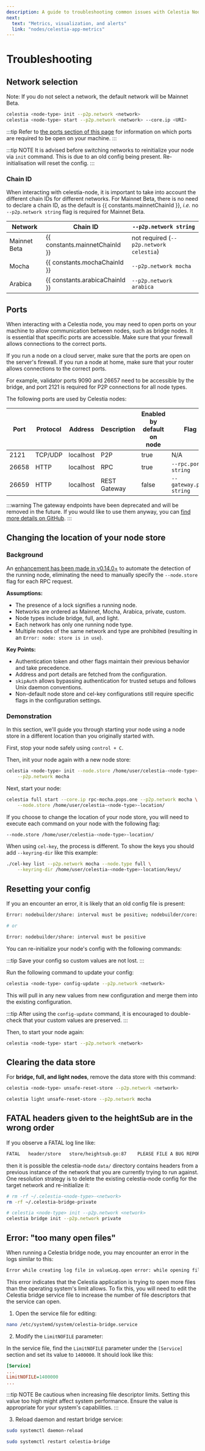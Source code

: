 ```yaml
---
description: A guide to troubleshooting common issues with Celestia Node.
next:
  text: "Metrics, visualization, and alerts"
  link: "nodes/celestia-app-metrics"
---
```


# Troubleshooting

<!-- markdownlint-disable MD013 -->
<!-- markdownlint-disable MD033 -->
<script setup>
import constants from '/.vitepress/constants/constants.js'
</script>

## Network selection

Note: If you do not select a network, the default network will be Mainnet Beta.

```sh
celestia <node-type> init --p2p.network <network>
celestia <node-type> start --p2p.network <network> --core.ip <URI>
```

:::tip
Refer to [the ports section of this page](#ports)
for information on which ports are required to be open on your machine.
:::

:::tip NOTE
It is advised before switching networks to reinitialize
your node via `init` command. This is due to an old config being present.
Re-initialisation will reset the config.
:::

### Chain ID

When interacting with celestia-node, it is important to take into account
the different chain IDs for different networks. For Mainnet Beta, there is
no need to declare a chain ID, as the default is {{ constants.mainnetChainId }},
_i.e._ no `--p2p.network string` flag is required for Mainnet Beta.

| Network      | Chain ID                       | `--p2p.network string`                  |
| ------------ | ------------------------------ | --------------------------------------- |
| Mainnet Beta | {{ constants.mainnetChainId }} | not required (`--p2p.network celestia`) |
| Mocha        | {{ constants.mochaChainId }}   | `--p2p.network mocha`                   |
| Arabica      | {{ constants.arabicaChainId }} | `--p2p.network arabica`                 |

## Ports

When interacting with a Celestia node,
you may need to open ports on your machine to allow
communication between nodes, such as bridge nodes. It is essential that
specific ports are accessible. Make sure that your firewall allows
connections to the correct ports.

If you run a node on a cloud server, make sure that the ports are open
on the server's firewall. If you run a node at home, make sure that your
router allows connections to the correct ports.

For example, validator ports 9090
and 26657 need to be accessible by the bridge, and port 2121 is
required for P2P connections for all node types.

The following ports are used by Celestia nodes:

| Port  | Protocol | Address   | Description  | Enabled by default on node | Flag                    |
| ----- | -------- | --------- | ------------ | -------------------------- | ----------------------- |
| 2121  | TCP/UDP  | localhost | P2P          | true                       | N/A                     |
| 26658 | HTTP     | localhost | RPC          | true                       | `--rpc.port string`     |
| 26659 | HTTP     | localhost | REST Gateway | false                      | `--gateway.port string` |

:::warning
The gateway endpoints have been deprecated and will be removed in the future.
If you would like to use them anyway, you can
[find more details on GitHub](https://github.com/celestiaorg/celestia-node/pull/2360).
:::

## Changing the location of your node store

### Background

An [enhancement has been made in v0.14.0+](https://github.com/celestiaorg/celestia-node/pull/3246)
to automate the detection of the running node, eliminating the need to
manually specify the `--node.store` flag for each RPC request.

**Assumptions:**

- The presence of a lock signifies a running node.
- Networks are ordered as Mainnet, Mocha, Arabica, private, custom.
- Node types include bridge, full, and light.
- Each network has only one running node type.
- Multiple nodes of the same network and type are prohibited
(resulting in an `Error: node: store is in use`).

**Key Points:**

- Authentication token and other flags maintain their previous behavior
and take precedence.
- Address and port details are fetched from the configuration.
- `skipAuth` allows bypassing authentication for trusted setups and follows
Unix daemon conventions.
- Non-default node store and cel-key configurations still require specific
flags in the configuration settings.

### Demonstration

In this section, we'll guide you through starting your node using a
node store in a different location than you originally started with.

First, stop your node safely using `control + C`.

Then, init your node again with a new node store:

```bash
celestia <node-type> init --node.store /home/user/celestia-<node-type>-location/ \
    --p2p.network mocha
```

Next, start your node:

```bash
celestia full start --core.ip rpc-mocha.pops.one --p2p.network mocha \
    --node.store /home/user/celestia-<node-type>-location/
```

If you choose to change the location of your node store,
you will need to execute each command on your node with
the following flag:

```bash
--node.store /home/user/celestia-<node-type>-location/
```

When using `cel-key`, the process is different.
To show the keys you should add `--keyring-dir` like this example:

```bash
./cel-key list --p2p.network mocha --node.type full \
    --keyring-dir /home/user/celestia-<node-type>-location/keys/
```

## Resetting your config

If you an encounter an error, it is likely that an old config file is present:

```sh
Error: nodebuilder/share: interval must be positive; nodebuilder/core: invalid IP addr given:

# or

Error: nodebuilder/share: interval must be positive
```

You can re-initialize your node's config with the following commands:

:::tip
Save your config so custom values are not lost.
:::

Run the following command to update your config:

```bash
celestia <node-type> config-update --p2p.network <network>
```

This will pull in any new values from new configuration
and merge them into the existing configuration.

:::tip
After using the `config-update` command, it is encouraged to
double-check that your custom values are preserved.
:::

Then, to start your node again:

```bash
celestia <node-type> start --p2p.network <network>
```

## Clearing the data store

For **bridge, full, and light nodes**,
remove the data store with this command:

```bash
celestia <node-type> unsafe-reset-store --p2p.network <network>
```

```bash
celestia light unsafe-reset-store --p2p.network mocha
```

## FATAL headers given to the heightSub are in the wrong order

If you observe a FATAL log line like:

```bash
FATAL   header/store   store/heightsub.go:87    PLEASE FILE A BUG REPORT: headers given to the heightSub are in the wrong order"
```

then it is possible the celestia-node `data/` directory contains headers from a
previous instance of the network that you are currently trying to run against.
One resolution strategy is to delete the existing celestia-node config for the
target network and re-initialize it:

```sh
# rm -rf ~/.celestia-<node-type>-<network>
rm -rf ~/.celestia-bridge-private

# celestia <node-type> init --p2p.network <network>
celestia bridge init --p2p.network private
```

## Error: "too many open files"

When running a Celestia bridge node, you may encounter an error in the
logs similar to this:

```bash
Error while creating log file in valueLog.open error: while opening file: /opt/celestia/.celestia-bridge/data/003442.vlog error: open /opt/celestia/.celestia-bridge/data/003442.vlog: too many open files
```

This error indicates that the Celestia application is trying to open more
files than the operating system's limit allows. To fix this, you will need
to edit the Celestia bridge service file to increase the number of file
descriptors that the service can open.

1. Open the service file for editing:

```bash
nano /etc/systemd/system/celestia-bridge.service
```

2. Modify the `LimitNOFILE` parameter:

In the service file, find the `LimitNOFILE` parameter under the
`[Service]` section and set its value to `1400000`. It should look like this:

```ini
[Service]
...
LimitNOFILE=1400000
...
```

:::tip NOTE
Be cautious when increasing file descriptor limits. Setting this value too
high might affect system performance. Ensure the value is appropriate
for your system's capabilities.
:::

3. Reload daemon and restart bridge service:

```bash
sudo systemctl daemon-reload
```

```bash
sudo systemctl restart celestia-bridge
```

